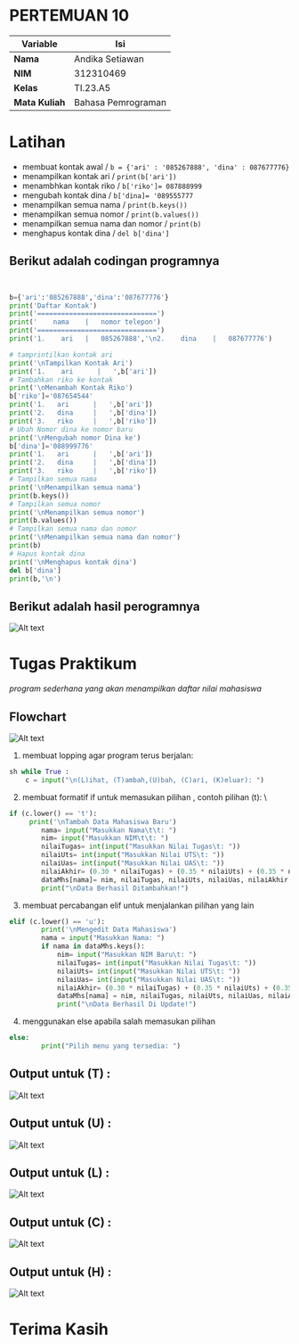 # PERTEMUAN 10

| Variable | Isi |
| -------- | --- |
| **Nama** | Andika Setiawan |
| **NIM** | 312310469 |
| **Kelas** | TI.23.A5 |
| **Mata Kuliah** | Bahasa Pemrograman |

# Latihan
* membuat kontak awal / ```b = {'ari' : '085267888', 'dina' : 087677776}```
* menampilkan kontak ari /  ```print(b['ari'])```
* menambhkan kontak riko /  ```b['riko']= 087888999```
* mengubah kontak dina / ```b['dina]= '089555777```
* menampilkan semua nama / ```print(b.keys())```
* menampilkan semua nomor / ```print(b.values())```
* menampilkan semua nama dan nomor / ```print(b)```
* menghapus kontak dina / ```del b['dina']```

## Berikut adalah codingan programnya
```python


b={'ari':'085267888','dina':'087677776'}
print('Daftar Kontak')
print('==============================')
print('    nama    |   nomor telepon')
print('==============================')
print('1.    ari   |   085267888','\n2.    dina    |   087677776')

# tamprintilkan kontak ari
print('\nTampilkan Kontak Ari')
print('1.    ari      |   ',b['ari'])
# Tambahkan riko ke kontak
print('\nMenambah Kontak Riko')
b['riko']='087654544'
print('1.   ari      |   ',b['ari'])
print('2.   dina     |   ',b['dina'])
print('3.   riko     |   ',b['riko'])
# Ubah Nomor dina ke nomor baru 
print('\nMengubah nomor Dina ke')
b['dina']='088999776'
print('1.   ari      |   ',b['ari'])
print('2.   dina     |   ',b['dina'])
print('3.   riko     |   ',b['riko'])
# Tampilkan semua nama
print('\nMenampilkan semua nama')
print(b.keys())
# Tampilkan semua nomor
print('\nMenampilkan semua nomor')
print(b.values())
# Tampilkan semua nama dan nomor
print('\nMenampilkan semua nama dan nomor')
print(b)
# Hapus kontak dina
print('\nMenghapus kontak dina')
del b['dina']
print(b,'\n')
```

## Berikut adalah hasil perogramnya
![Alt text](gambar/Latihan.png)

# Tugas Praktikum
_program sederhana yang akan menampilkan daftar nilai mahasiswa_
## Flowchart
![Alt text](Gambar/FlowChart.png)
1. membuat lopping agar program terus berjalan:
```python
sh while True :
    c = input("\n(L)ihat, (T)ambah,(U)bah, (C)ari, (K)eluar): ")
```
2. membuat formatif if untuk memasukan pilihan , contoh pilihan (t): \
```python
if (c.lower() == 't'):                                               
     print('\nTambah Data Mahasiswa Baru')
        nama= input("Masukkan Nama\t\t: ")                                        
        nim= input("Masukkan NIM\t\t: ")                                         
        nilaiTugas= int(input("Masukkan Nilai Tugas\t: "))                              
        nilaiUts= int(input("Masukkan Nilai UTS\t: "))                                   
        nilaiUas= int(input("Masukkan Nilai UAS\t: "))                                    
        nilaiAkhir= (0.30 * nilaiTugas) + (0.35 * nilaiUts) + (0.35 * nilaiUas)              
        dataMhs[nama]= nim, nilaiTugas, nilaiUts, nilaiUas, nilaiAkhir                         
        print("\nData Berhasil Ditambahkan!")
```

3. membuat percabangan elif untuk menjalankan pilihan yang lain
```python
elif (c.lower() == 'u'):                                                                    
        print('\nMengedit Data Mahasiswa')
        nama = input("Masukkan Nama: ")                                                         
        if nama in dataMhs.keys():                              
            nim= input("Masukkan NIM Baru\t: ")                              
            nilaiTugas= int(input("Masukkan Nilai Tugas\t: "))                           
            nilaiUts= int(input("Masukkan Nilai UTS\t: "))                           
            nilaiUas= int(input("Masukkan Nilai UAS\t: "))                           
            nilaiAkhir= (0.30 * nilaiTugas) + (0.35 * nilaiUts) + (0.35 * nilaiUas)          
            dataMhs[nama] = nim, nilaiTugas, nilaiUts, nilaiUas, nilaiAkhir                      
            print("\nData Berhasil Di Update!")
```
4. menggunakan else apabila salah memasukan pilihan 
```python
else:
        print("Pilih menu yang tersedia: ")
```
## Output untuk (T) :
![Alt text](Gambar/Gambar1.png)
## Output untuk (U) :
![Alt text](Gambar/Gambar2.png)
## Output untuk (L) :
![Alt text](Gambar/Gambar3.png)
## Output untuk (C) :
![Alt text](Gambar/Gambar4.png)
## Output untuk (H) :
![Alt text](Gambar/Gambar5.png)

# Terima Kasih
